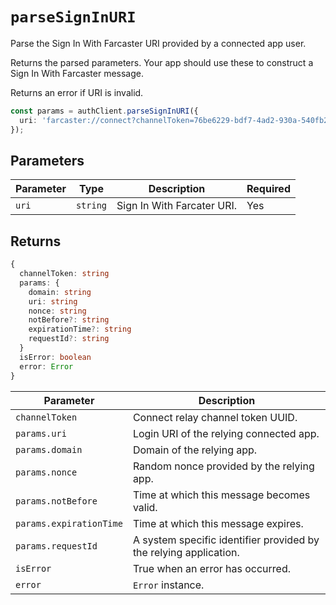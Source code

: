# `parseSignInURI`

Parse the Sign In With Farcaster URI provided by a connected app user.

Returns the parsed parameters. Your app should use these to construct a Sign In With Farcaster message.

Returns an error if URI is invalid.

```ts
const params = authClient.parseSignInURI({
  uri: 'farcaster://connect?channelToken=76be6229-bdf7-4ad2-930a-540fb2de1e08&nonce=ESsxs6MaFio7OvqWb&siweUri=https%3A%2F%2Fexample.com%2Flogin&domain=example.com',
});
```

## Parameters

| Parameter | Type     | Description                | Required |
| --------- | -------- | -------------------------- | -------- |
| `uri`     | `string` | Sign In With Farcater URI. | Yes      |

## Returns

```ts
{
  channelToken: string
  params: {
    domain: string
    uri: string
    nonce: string
    notBefore?: string
    expirationTime?: string
    requestId?: string
  }
  isError: boolean
  error: Error
}
```

| Parameter               | Description                                                       |
| ----------------------- | ----------------------------------------------------------------- |
| `channelToken`          | Connect relay channel token UUID.                                 |
| `params.uri`            | Login URI of the relying connected app.                           |
| `params.domain`         | Domain of the relying app.                                        |
| `params.nonce`          | Random nonce provided by the relying app.                         |
| `params.notBefore`      | Time at which this message becomes valid.                         |
| `params.expirationTime` | Time at which this message expires.                               |
| `params.requestId`      | A system specific identifier provided by the relying application. |
| `isError`               | True when an error has occurred.                                  |
| `error`                 | `Error` instance.                                                 |
